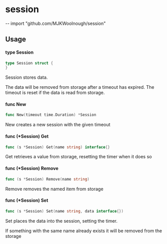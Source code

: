 # session
--
    import "github.com/MJKWoolnough/session"


## Usage

#### type Session

```go
type Session struct {
}
```

Session stores data.

The data will be removed from storage after a timeout has expired. The timeout
is reset if the data is read from storage.

#### func  New

```go
func New(timeout time.Duration) *Session
```
New creates a new session with the given timeout

#### func (*Session) Get

```go
func (s *Session) Get(name string) interface{}
```
Get retrieves a value from storage, resetting the timer when it does so

#### func (*Session) Remove

```go
func (s *Session) Remove(name string)
```
Remove removes the named item from storage

#### func (*Session) Set

```go
func (s *Session) Set(name string, data interface{})
```
Set places the data into the session, setting the timer.

If something with the same name already exists it will be removed from the
storage
